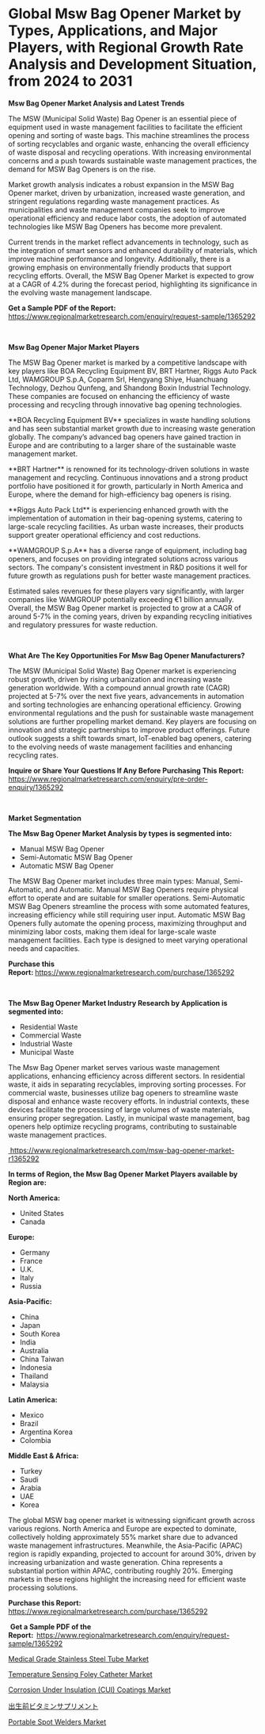 <p><h1>Global Msw Bag Opener Market by Types, Applications, and Major Players, with Regional Growth Rate Analysis and Development Situation, from 2024 to 2031</h1></p><p><strong>Msw Bag Opener Market Analysis and Latest Trends</strong></p>
<p><p>The MSW (Municipal Solid Waste) Bag Opener is an essential piece of equipment used in waste management facilities to facilitate the efficient opening and sorting of waste bags. This machine streamlines the process of sorting recyclables and organic waste, enhancing the overall efficiency of waste disposal and recycling operations. With increasing environmental concerns and a push towards sustainable waste management practices, the demand for MSW Bag Openers is on the rise.</p><p>Market growth analysis indicates a robust expansion in the MSW Bag Opener market, driven by urbanization, increased waste generation, and stringent regulations regarding waste management practices. As municipalities and waste management companies seek to improve operational efficiency and reduce labor costs, the adoption of automated technologies like MSW Bag Openers has become more prevalent. </p><p>Current trends in the market reflect advancements in technology, such as the integration of smart sensors and enhanced durability of materials, which improve machine performance and longevity. Additionally, there is a growing emphasis on environmentally friendly products that support recycling efforts. Overall, the MSW Bag Opener Market is expected to grow at a CAGR of 4.2% during the forecast period, highlighting its significance in the evolving waste management landscape.</p></p>
<p><strong>Get a Sample PDF of the Report:&nbsp;</strong> <a href="https://www.regionalmarketresearch.com/enquiry/request-sample/1365292">https://www.regionalmarketresearch.com/enquiry/request-sample/1365292</a></p>
<p>&nbsp;</p>
<p><strong>Msw Bag Opener Major Market Players</strong></p>
<p><p>The MSW Bag Opener market is marked by a competitive landscape with key players like BOA Recycling Equipment BV, BRT Hartner, Riggs Auto Pack Ltd, WAMGROUP S.p.A, Coparm Srl, Hengyang Shiye, Huanchuang Technology, Dezhou Qunfeng, and Shandong Boxin Industrial Technology. These companies are focused on enhancing the efficiency of waste processing and recycling through innovative bag opening technologies.</p><p>**BOA Recycling Equipment BV** specializes in waste handling solutions and has seen substantial market growth due to increasing waste generation globally. The company’s advanced bag openers have gained traction in Europe and are contributing to a larger share of the sustainable waste management market.</p><p>**BRT Hartner** is renowned for its technology-driven solutions in waste management and recycling. Continuous innovations and a strong product portfolio have positioned it for growth, particularly in North America and Europe, where the demand for high-efficiency bag openers is rising.</p><p>**Riggs Auto Pack Ltd** is experiencing enhanced growth with the implementation of automation in their bag-opening systems, catering to large-scale recycling facilities. As urban waste increases, their products support greater operational efficiency and cost reductions.</p><p>**WAMGROUP S.p.A** has a diverse range of equipment, including bag openers, and focuses on providing integrated solutions across various sectors. The company's consistent investment in R&D positions it well for future growth as regulations push for better waste management practices.</p><p>Estimated sales revenues for these players vary significantly, with larger companies like WAMGROUP potentially exceeding €1 billion annually. Overall, the MSW Bag Opener market is projected to grow at a CAGR of around 5-7% in the coming years, driven by expanding recycling initiatives and regulatory pressures for waste reduction.</p></p>
<p>&nbsp;</p>
<p><strong>What Are The Key Opportunities For Msw Bag Opener Manufacturers?</strong></p>
<p><p>The MSW (Municipal Solid Waste) Bag Opener market is experiencing robust growth, driven by rising urbanization and increasing waste generation worldwide. With a compound annual growth rate (CAGR) projected at 5-7% over the next five years, advancements in automation and sorting technologies are enhancing operational efficiency. Growing environmental regulations and the push for sustainable waste management solutions are further propelling market demand. Key players are focusing on innovation and strategic partnerships to improve product offerings. Future outlook suggests a shift towards smart, IoT-enabled bag openers, catering to the evolving needs of waste management facilities and enhancing recycling rates.</p></p>
<p><strong>Inquire or Share Your Questions If Any Before Purchasing This Report:</strong> <a href="https://www.regionalmarketresearch.com/enquiry/pre-order-enquiry/1365292">https://www.regionalmarketresearch.com/enquiry/pre-order-enquiry/1365292</a></p>
<p>&nbsp;</p>
<p><strong>Market Segmentation</strong></p>
<p><strong>The Msw Bag Opener Market Analysis by types is segmented into:</strong></p>
<p><ul><li>Manual MSW Bag Opener</li><li>Semi-Automatic MSW Bag Opener</li><li>Automatic MSW Bag Opener</li></ul></p>
<p><p>The MSW Bag Opener market includes three main types: Manual, Semi-Automatic, and Automatic. Manual MSW Bag Openers require physical effort to operate and are suitable for smaller operations. Semi-Automatic MSW Bag Openers streamline the process with some automated features, increasing efficiency while still requiring user input. Automatic MSW Bag Openers fully automate the opening process, maximizing throughput and minimizing labor costs, making them ideal for large-scale waste management facilities. Each type is designed to meet varying operational needs and capacities.</p></p>
<p><strong>Purchase this Report:&nbsp;</strong><a href="https://www.regionalmarketresearch.com/purchase/1365292">https://www.regionalmarketresearch.com/purchase/1365292</a></p>
<p>&nbsp;</p>
<p><strong>The Msw Bag Opener Market Industry Research by Application is segmented into:</strong></p>
<p><ul><li>Residential Waste</li><li>Commercial Waste</li><li>Industrial Waste</li><li>Municipal Waste</li></ul></p>
<p><p>The Msw Bag Opener market serves various waste management applications, enhancing efficiency across different sectors. In residential waste, it aids in separating recyclables, improving sorting processes. For commercial waste, businesses utilize bag openers to streamline waste disposal and enhance waste recovery efforts. In industrial contexts, these devices facilitate the processing of large volumes of waste materials, ensuring proper segregation. Lastly, in municipal waste management, bag openers help optimize recycling programs, contributing to sustainable waste management practices.</p></p>
<p><a href="https://www.regionalmarketresearch.com/msw-bag-opener-market-r1365292">&nbsp;https://www.regionalmarketresearch.com/msw-bag-opener-market-r1365292</a></p>
<p><strong>In terms of Region, the Msw Bag Opener Market Players available by Region are:</strong></p>
<p>
    <p> <strong> North America: </strong>
        <ul>
            <li>United States</li>
            <li>Canada</li>
        </ul>
        </p> 
    <p> <strong> Europe: </strong>
        <ul>
            <li>Germany</li>
            <li>France</li>
            <li>U.K.</li>
            <li>Italy</li>
            <li>Russia</li>
        </ul>
        </p> 
    <p> <strong> Asia-Pacific: </strong>
        <ul>
            <li>China</li>
            <li>Japan</li>
            <li>South Korea</li>
            <li>India</li>
            <li>Australia</li>
            <li>China Taiwan</li>
            <li>Indonesia</li>
            <li>Thailand</li>
            <li>Malaysia</li>
        </ul>
        </p> 
    <p> <strong> Latin America: </strong>
        <ul>
            <li>Mexico</li>
            <li>Brazil</li>
            <li>Argentina Korea</li>
            <li>Colombia</li>
        </ul>
        </p> 
    <p> <strong> Middle East & Africa: </strong>
        <ul>
            <li>Turkey</li>
            <li>Saudi</li>
            <li>Arabia</li>
            <li>UAE</li>
            <li>Korea</li>
        </ul>
    </p>
    </p>
<p><p>The global MSW bag opener market is witnessing significant growth across various regions. North America and Europe are expected to dominate, collectively holding approximately 55% market share due to advanced waste management infrastructures. Meanwhile, the Asia-Pacific (APAC) region is rapidly expanding, projected to account for around 30%, driven by increasing urbanization and waste generation. China represents a substantial portion within APAC, contributing roughly 20%. Emerging markets in these regions highlight the increasing need for efficient waste processing solutions.</p></p>
<p><strong>Purchase this Report: </strong><a href="https://www.regionalmarketresearch.com/purchase/1365292">https://www.regionalmarketresearch.com/purchase/1365292</a></p>
<p>&nbsp;<strong>Get a Sample PDF of the Report:&nbsp;&nbsp;</strong><a href="https://www.regionalmarketresearch.com/enquiry/request-sample/1365292">https://www.regionalmarketresearch.com/enquiry/request-sample/1365292</a></p>
<p><strong></strong></p>
<p><p><a href="https://github.com/Rekhakhatun65/Market-Research-Report-List-1/blob/main/medical-grade-stainless-steel-tube-market.md">Medical Grade Stainless Steel Tube Market</a></p><p><a href="https://github.com/HeatherFernandez476/Market-Research-Report-List-1/blob/main/temperature-sensing-foley-catheter-market.md">Temperature Sensing Foley Catheter Market</a></p><p><a href="https://issuu.com/reportprime-2/docs/corrosion-under-insulation-cui-coat_f5b2250447cde6">Corrosion Under Insulation (CUI) Coatings Market</a></p><p><a href="https://medium.com/@vadkqfca47/%E5%A6%8A%E5%A8%A0%E5%89%8D%E3%83%93%E3%82%BF%E3%83%9F%E3%83%B3%E3%82%B5%E3%83%97%E3%83%AA%E3%83%A1%E3%83%B3%E3%83%88%E5%B8%82%E5%A0%B4%E3%81%AE%E6%88%90%E9%95%B7-%E5%B8%82%E5%A0%B4%E3%82%BB%E3%82%B0%E3%83%A1%E3%83%B3%E3%83%86%E3%83%BC%E3%82%B7%E3%83%A7%E3%83%B3%E3%81%8A%E3%82%88%E3%81%B3%E5%9C%B0%E5%9F%9F%E5%88%86%E6%9E%90-%E3%82%B0%E3%83%AD%E3%83%BC%E3%83%90%E3%83%AB%E4%BA%88%E6%B8%AC2031-4b849ab872ab">出生前ビタミンサプリメント</a></p><p><a href="https://www.linkedin.com/pulse/insights-portable-spot-welders-market-share-competitive-lho1f?trackingId=svimdJXESvakMriXjxXkWw%3D%3D">Portable Spot Welders Market</a></p></p>